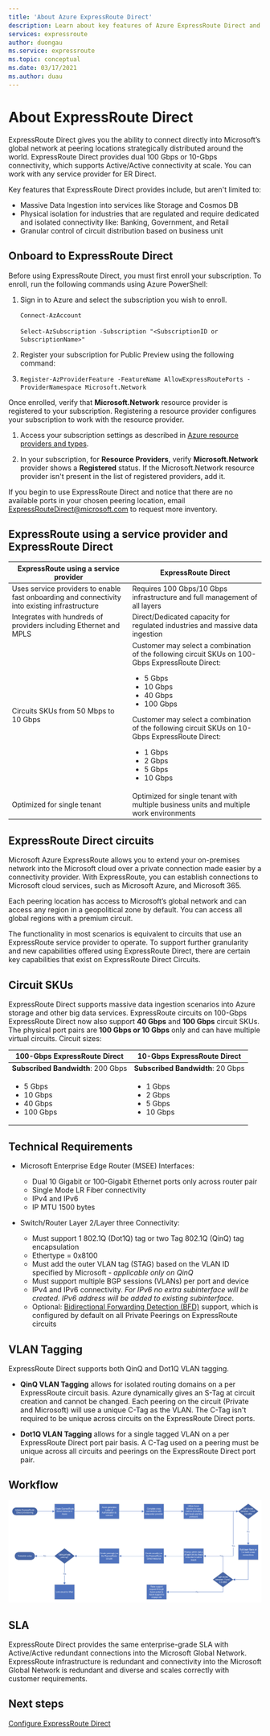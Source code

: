 ```yaml
---
title: 'About Azure ExpressRoute Direct'
description: Learn about key features of Azure ExpressRoute Direct and information needed to onboard to ExpressRoute Direct, like available SKUs, and technical requirements.
services: expressroute
author: duongau
ms.service: expressroute
ms.topic: conceptual
ms.date: 03/17/2021
ms.author: duau
---
```


# About ExpressRoute Direct

ExpressRoute Direct gives you the ability to connect directly into Microsoft’s global network at peering locations strategically distributed around the world. ExpressRoute Direct provides dual 100 Gbps or 10-Gbps connectivity, which supports Active/Active connectivity at scale. You can work with any service provider for ER Direct.

Key features that ExpressRoute Direct provides include, but aren't limited to:

* Massive Data Ingestion into services like Storage and Cosmos DB
* Physical isolation for industries that are regulated and require dedicated and isolated connectivity like: Banking, Government, and Retail
* Granular control of circuit distribution based on business unit

## Onboard to ExpressRoute Direct

Before using ExpressRoute Direct, you must first enroll your subscription. To enroll, run the following commands using Azure PowerShell:

1.  Sign in to Azure and select the subscription you wish to enroll.

    ```azurepowershell-interactive
    Connect-AzAccount 

    Select-AzSubscription -Subscription "<SubscriptionID or SubscriptionName>"
    ```

1. Register your subscription for Public Preview using the following command:
1. 
    ```azurepowershell-interactive
    Register-AzProviderFeature -FeatureName AllowExpressRoutePorts -ProviderNamespace Microsoft.Network
    ```

Once enrolled, verify that **Microsoft.Network** resource provider is registered to your subscription. Registering a resource provider configures your subscription to work with the resource provider.

1. Access your subscription settings as described in [Azure resource providers and types](../azure-resource-manager/management/resource-providers-and-types.md).

1. In your subscription, for **Resource Providers**, verify **Microsoft.Network** provider shows a **Registered** status. If the Microsoft.Network resource provider isn't present in the list of registered providers, add it.

If you begin to use ExpressRoute Direct and notice that there are no available ports in your chosen peering location, email ExpressRouteDirect@microsoft.com to request more inventory.

## ExpressRoute using a service provider and ExpressRoute Direct

| **ExpressRoute using a service provider** | **ExpressRoute Direct** | 
| --- | --- |
| Uses service providers to enable fast onboarding and connectivity into existing infrastructure | Requires 100 Gbps/10 Gbps infrastructure and full management of all layers
| Integrates with hundreds of providers including Ethernet and MPLS | Direct/Dedicated capacity for regulated industries and massive data ingestion |
| Circuits SKUs from 50 Mbps to 10 Gbps | Customer may select a combination of the following circuit SKUs on 100-Gbps ExpressRoute Direct: <ul><li>5 Gbps</li><li>10 Gbps</li><li>40 Gbps</li><li>100 Gbps</li></ul> Customer may select a combination of the following circuit SKUs on 10-Gbps ExpressRoute Direct:<ul><li>1 Gbps</li><li>2 Gbps</li><li>5 Gbps</li><li>10 Gbps</li></ul>
| Optimized for single tenant | Optimized for single tenant with multiple business units and multiple work environments

## ExpressRoute Direct circuits

Microsoft Azure ExpressRoute allows you to extend your on-premises network into the Microsoft cloud over a private connection made easier by a connectivity provider. With ExpressRoute, you can establish connections to Microsoft cloud services, such as Microsoft Azure, and Microsoft 365.

Each peering location has access to Microsoft’s global network and can access any region in a geopolitical zone by default. You can access all global regions with a premium circuit.  

The functionality in most scenarios is equivalent to circuits that use an ExpressRoute service provider to operate. To support further granularity and new capabilities offered using ExpressRoute Direct, there are certain key capabilities that exist on ExpressRoute Direct Circuits.

## Circuit SKUs

ExpressRoute Direct supports massive data ingestion scenarios into Azure storage and other big data services. ExpressRoute circuits on 100-Gbps ExpressRoute Direct now also support **40 Gbps** and **100 Gbps** circuit SKUs. The physical port pairs are **100 Gbps or 10 Gbps** only and can have multiple virtual circuits. Circuit sizes:

| **100-Gbps ExpressRoute Direct** | **10-Gbps ExpressRoute Direct** | 
| --- | --- |
| **Subscribed Bandwidth**: 200 Gbps | **Subscribed Bandwidth**: 20 Gbps |
| <ul><li>5 Gbps</li><li>10 Gbps</li><li>40 Gbps</li><li>100 Gbps</li></ul> | <ul><li>1 Gbps</li><li>2 Gbps</li><li>5 Gbps</li><li>10 Gbps</li></ul>

## Technical Requirements

* Microsoft Enterprise Edge Router (MSEE) Interfaces:
    * Dual 10 Gigabit or 100-Gigabit Ethernet ports only across router pair
    * Single Mode LR Fiber connectivity
    * IPv4 and IPv6
    * IP MTU 1500 bytes

* Switch/Router Layer 2/Layer three Connectivity:
    * Must support 1 802.1Q (Dot1Q) tag or two Tag 802.1Q (QinQ) tag encapsulation
    * Ethertype = 0x8100
    * Must add the outer VLAN tag (STAG) based on the VLAN ID specified by Microsoft - *applicable only on QinQ*
    * Must support multiple BGP sessions (VLANs) per port and device
    * IPv4 and IPv6 connectivity. *For IPv6 no extra subinterface will be created. IPv6 address will be added to existing subinterface*. 
    * Optional: [Bidirectional Forwarding Detection (BFD)](./expressroute-bfd.md) support, which is configured by default on all Private Peerings on ExpressRoute circuits

## VLAN Tagging

ExpressRoute Direct supports both QinQ and Dot1Q VLAN tagging.

* **QinQ VLAN Tagging** allows for isolated routing domains on a per ExpressRoute circuit basis. Azure dynamically gives an S-Tag at circuit creation and cannot be changed. Each peering on the circuit (Private and Microsoft) will use a unique C-Tag as the VLAN. The C-Tag isn't required to be unique across circuits on the ExpressRoute Direct ports.

* **Dot1Q VLAN Tagging** allows for a single tagged VLAN on a per ExpressRoute Direct port pair basis. A C-Tag used on a peering must be unique across all circuits and peerings on the ExpressRoute Direct port pair.

## Workflow

[![workflow](./media/expressroute-erdirect-about/workflow1.png)](./media/expressroute-erdirect-about/workflow1.png#lightbox)

## SLA

ExpressRoute Direct provides the same enterprise-grade SLA with Active/Active redundant connections into the Microsoft Global Network. ExpressRoute infrastructure is redundant and connectivity into the Microsoft Global Network is redundant and diverse and scales correctly with customer requirements. 

## Next steps

[Configure ExpressRoute Direct](expressroute-howto-erdirect.md)
